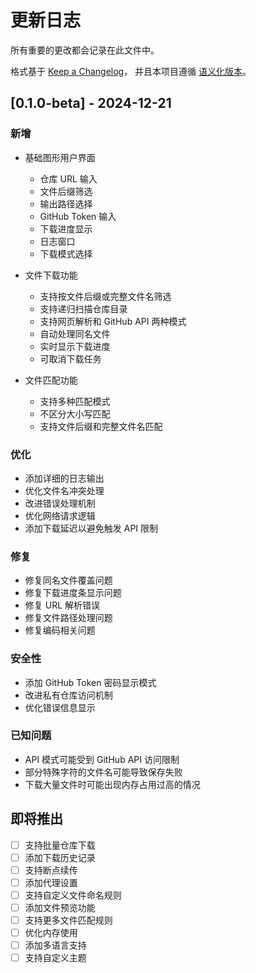 # 更新日志

所有重要的更改都会记录在此文件中。

格式基于 [Keep a Changelog](https://keepachangelog.com/zh-CN/1.0.0/)，
并且本项目遵循 [语义化版本](https://semver.org/lang/zh-CN/)。

## [0.1.0-beta] - 2024-12-21

### 新增

- 基础图形用户界面
  - 仓库 URL 输入
  - 文件后缀筛选
  - 输出路径选择
  - GitHub Token 输入
  - 下载进度显示
  - 日志窗口
  - 下载模式选择

- 文件下载功能
  - 支持按文件后缀或完整文件名筛选
  - 支持递归扫描仓库目录
  - 支持网页解析和 GitHub API 两种模式
  - 自动处理同名文件
  - 实时显示下载进度
  - 可取消下载任务

- 文件匹配功能
  - 支持多种匹配模式
  - 不区分大小写匹配
  - 支持文件后缀和完整文件名匹配

### 优化

- 添加详细的日志输出
- 优化文件名冲突处理
- 改进错误处理机制
- 优化网络请求逻辑
- 添加下载延迟以避免触发 API 限制

### 修复

- 修复同名文件覆盖问题
- 修复下载进度条显示问题
- 修复 URL 解析错误
- 修复文件路径处理问题
- 修复编码相关问题

### 安全性

- 添加 GitHub Token 密码显示模式
- 改进私有仓库访问机制
- 优化错误信息显示

### 已知问题

- API 模式可能受到 GitHub API 访问限制
- 部分特殊字符的文件名可能导致保存失败
- 下载大量文件时可能出现内存占用过高的情况

## 即将推出

- [ ] 支持批量仓库下载
- [ ] 添加下载历史记录
- [ ] 支持断点续传
- [ ] 添加代理设置
- [ ] 支持自定义文件命名规则
- [ ] 添加文件预览功能
- [ ] 支持更多文件匹配规则
- [ ] 优化内存使用
- [ ] 添加多语言支持
- [ ] 支持自定义主题 